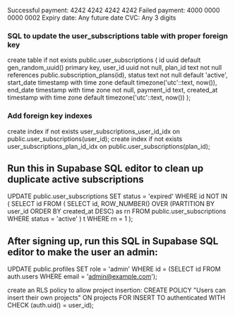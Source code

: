 Successful payment: 4242 4242 4242 4242
Failed payment: 4000 0000 0000 0002
Expiry date: Any future date
CVC: Any 3 digits

###  SQL to update the user_subscriptions table with proper foreign key

create table if not exists public.user_subscriptions (
  id uuid default gen_random_uuid() primary key,
  user_id uuid not null,
  plan_id text not null references public.subscription_plans(id),
  status text not null default 'active',
  start_date timestamp with time zone default timezone('utc'::text, now()),
  end_date timestamp with time zone not null,
  payment_id text,
  created_at timestamp with time zone default timezone('utc'::text, now())
);

###  Add foreign key indexes
create index if not exists user_subscriptions_user_id_idx on public.user_subscriptions(user_id);
create index if not exists user_subscriptions_plan_id_idx on public.user_subscriptions(plan_id);


## Run this in Supabase SQL editor to clean up duplicate active subscriptions
UPDATE public.user_subscriptions 
SET status = 'expired'
WHERE id NOT IN (
  SELECT id
  FROM (
    SELECT id,
           ROW_NUMBER() OVER (PARTITION BY user_id ORDER BY created_at DESC) as rn
    FROM public.user_subscriptions
    WHERE status = 'active'
  ) t
  WHERE rn = 1
);


## After signing up, run this SQL in Supabase SQL editor to make the user an admin:

UPDATE public.profiles 
SET role = 'admin' 
WHERE id = (SELECT id FROM auth.users WHERE email = 'admin@example.com');

create an RLS policy to allow project insertion:
CREATE POLICY "Users can insert their own projects"
ON projects FOR INSERT
TO authenticated
WITH CHECK (auth.uid() = user_id);